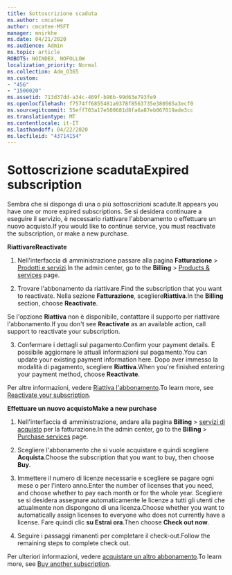 ```yaml
---
title: Sottoscrizione scaduta
ms.author: cmcatee
author: cmcatee-MSFT
manager: mnirkhe
ms.date: 04/21/2020
ms.audience: Admin
ms.topic: article
ROBOTS: NOINDEX, NOFOLLOW
localization_priority: Normal
ms.collection: Adm_O365
ms.custom:
- "456"
- "1500020"
ms.assetid: 713d37dd-a34c-469f-b96b-99d63e793fe9
ms.openlocfilehash: f7574ff6855481a9378f8563735e380565a3ecf0
ms.sourcegitcommit: 55eff703a17e500681d8fa6a87eb067019ade3cc
ms.translationtype: MT
ms.contentlocale: it-IT
ms.lasthandoff: 04/22/2020
ms.locfileid: "43714154"
---
```

# <a name="expired-subscription"></a><span data-ttu-id="84dcf-102">Sottoscrizione scaduta</span><span class="sxs-lookup"><span data-stu-id="84dcf-102">Expired subscription</span></span>

<span data-ttu-id="84dcf-103">Sembra che si disponga di una o più sottoscrizioni scadute.</span><span class="sxs-lookup"><span data-stu-id="84dcf-103">It appears you have one or more expired subscriptions.</span></span> <span data-ttu-id="84dcf-104">Se si desidera continuare a eseguire il servizio, è necessario riattivare l'abbonamento o effettuare un nuovo acquisto.</span><span class="sxs-lookup"><span data-stu-id="84dcf-104">If you would like to continue service, you must reactivate the subscription, or make a new purchase.</span></span>
  
<span data-ttu-id="84dcf-105">**Riattivare**</span><span class="sxs-lookup"><span data-stu-id="84dcf-105">**Reactivate**</span></span>
  
1. <span data-ttu-id="84dcf-106">Nell'interfaccia di amministrazione passare alla pagina **Fatturazione** \> [Prodotti e servizi](https://go.microsoft.com/fwlink/p/?linkid=842054).</span><span class="sxs-lookup"><span data-stu-id="84dcf-106">In the admin center, go to the **Billing** \> [Products & services](https://go.microsoft.com/fwlink/p/?linkid=842054) page.</span></span>

2. <span data-ttu-id="84dcf-107">Trovare l'abbonamento da riattivare.</span><span class="sxs-lookup"><span data-stu-id="84dcf-107">Find the subscription that you want to reactivate.</span></span> <span data-ttu-id="84dcf-108">Nella sezione **Fatturazione**, scegliere**Riattiva**.</span><span class="sxs-lookup"><span data-stu-id="84dcf-108">In the **Billing** section, choose **Reactivate**.</span></span>

<span data-ttu-id="84dcf-109">Se l'opzione **Riattiva** non è disponibile, contattare il supporto per riattivare l'abbonamento.</span><span class="sxs-lookup"><span data-stu-id="84dcf-109">If you don't see **Reactivate** as an available action, call support to reactivate your subscription.</span></span>

3. <span data-ttu-id="84dcf-110">Confermare i dettagli sul pagamento.</span><span class="sxs-lookup"><span data-stu-id="84dcf-110">Confirm your payment details.</span></span> <span data-ttu-id="84dcf-111">È possibile aggiornare le attuali informazioni sul pagamento.</span><span class="sxs-lookup"><span data-stu-id="84dcf-111">You can update your existing payment information here.</span></span> <span data-ttu-id="84dcf-112">Dopo aver immesso la modalità di pagamento, scegliere **Riattiva**.</span><span class="sxs-lookup"><span data-stu-id="84dcf-112">When you're finished entering your payment method, choose **Reactivate**.</span></span>

<span data-ttu-id="84dcf-113">Per altre informazioni, vedere [Riattiva l'abbonamento](https://docs.microsoft.com/office365/admin/subscriptions-and-billing/reactivate-your-subscription).</span><span class="sxs-lookup"><span data-stu-id="84dcf-113">To learn more, see [Reactivate your subscription](https://docs.microsoft.com/office365/admin/subscriptions-and-billing/reactivate-your-subscription).</span></span>

<span data-ttu-id="84dcf-114">**Effettuare un nuovo acquisto**</span><span class="sxs-lookup"><span data-stu-id="84dcf-114">**Make a new purchase**</span></span>
  
1. <span data-ttu-id="84dcf-115">Nell'interfaccia di amministrazione, andare alla pagina **Billing** \> [servizi di acquisto](https://go.microsoft.com/fwlink/p/?linkid=868433) per la fatturazione.</span><span class="sxs-lookup"><span data-stu-id="84dcf-115">In the admin center, go to the **Billing** \> [Purchase services](https://go.microsoft.com/fwlink/p/?linkid=868433) page.</span></span>

2. <span data-ttu-id="84dcf-116">Scegliere l'abbonamento che si vuole acquistare e quindi scegliere **Acquista**.</span><span class="sxs-lookup"><span data-stu-id="84dcf-116">Choose the subscription that you want to buy, then choose **Buy**.</span></span>

3. <span data-ttu-id="84dcf-117">Immettere il numero di licenze necessarie e scegliere se pagare ogni mese o per l'intero anno.</span><span class="sxs-lookup"><span data-stu-id="84dcf-117">Enter the number of licenses that you need, and choose whether to pay each month or for the whole year.</span></span> <span data-ttu-id="84dcf-118">Scegliere se si desidera assegnare automaticamente le licenze a tutti gli utenti che attualmente non dispongono di una licenza.</span><span class="sxs-lookup"><span data-stu-id="84dcf-118">Choose whether you want to automatically assign licenses to everyone who does not currently have a license.</span></span> <span data-ttu-id="84dcf-119">Fare quindi clic **su Estrai ora**.</span><span class="sxs-lookup"><span data-stu-id="84dcf-119">Then choose **Check out now**.</span></span>

4. <span data-ttu-id="84dcf-120">Seguire i passaggi rimanenti per completare il check-out.</span><span class="sxs-lookup"><span data-stu-id="84dcf-120">Follow the remaining steps to complete check out.</span></span>

<span data-ttu-id="84dcf-121">Per ulteriori informazioni, vedere [acquistare un altro abbonamento](https://docs.microsoft.com/office365/admin/subscriptions-and-billing/buy-another-subscription).</span><span class="sxs-lookup"><span data-stu-id="84dcf-121">To learn more, see [Buy another subscription](https://docs.microsoft.com/office365/admin/subscriptions-and-billing/buy-another-subscription).</span></span>